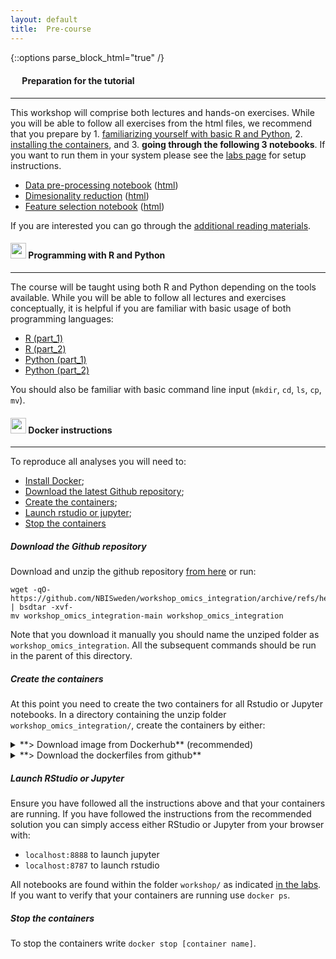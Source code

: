 ```yaml
---
layout: default
title:  Pre-course
---
```


{::options parse_block_html="true" /}

#### <img border="0" src="https://www.svgrepo.com/show/26916/book.svg" width="15" height="15"> Preparation for the tutorial
***

This workshop will comprise both lectures and hands-on exercises. While you will be able to follow all exercises from the html files, we recommend that you prepare by 1. [familiarizing yourself with basic R and Python](#-programming-with-r-and-python), 2. [installing the containers](#-docker-instructions), and 3. **going through the following 3 notebooks**. If you want to run them in your system please see the [labs page](./labs.html) for setup instructions.
- [Data pre-processing notebook](./session_preparation/data_preparation/preprocessing.ipynb) ([html](./session_preparation/data_preparation/preprocessing.html))
- [Dimesionality reduction](./session_preparation/dimreduction/OmicsIntegration_DimensionReduction.Rmd) ([html](./session_preparation/dimreduction/OmicsIntegration_DimensionReduction.html))
- [Feature selection notebook](./session_preparation/feature_selection/OmicsIntegration_FeatureSelection.Rmd) ([html](./session_preparation/feature_selection/OmicsIntegration_FeatureSelection.html))

If you are interested you can go through the [additional reading materials][5].

#### <img border="0" src="https://www.svgrepo.com/show/7421/computer.svg" width="25" height="25"> Programming with R and Python
***

The course will be taught using both R and Python depending on the tools available. While you will be able to follow all lectures and exercises conceptually, it is helpful if you are familiar with basic usage of both programming languages:
- [R (part_1)](https://swcarpentry.github.io/r-novice-inflammation/)
- [R (part_2)](http://swcarpentry.github.io/r-novice-gapminder/)
- [Python (part_1)](https://swcarpentry.github.io/python-novice-inflammation/)
- [Python (part_2)](http://swcarpentry.github.io/python-novice-gapminder/)

You should also be familiar with basic command line input (`mkdir`, `cd`, `ls`, `cp`, `mv`).

#### <img border="0" src="https://www.svgrepo.com/show/303231/docker-logo.svg" width="25" height="25"> Docker instructions
***

To reproduce all analyses you will need to:
- [Install Docker](https://docs.docker.com/get-docker/);
- [Download the latest Github repository](#download-the-github-repository);
- [Create the containers](#create-the-containers);
- [Launch rstudio or jupyter](#launch-rstudio-or-jupyter);
- [Stop the containers](#stop-the-containers)

##### Download the Github repository
Download and unzip the github repository [from here](https://github.com/NBISweden/workshop_omics_integration/) or run:  
```
wget -qO- https://github.com/NBISweden/workshop_omics_integration/archive/refs/heads/main.zip | bsdtar -xvf-
mv workshop_omics_integration-main workshop_omics_integration
``` 

Note that you download it manually you should name the unziped folder as `workshop_omics_integration`. All the subsequent commands should be run in the parent of this directory.


##### Create the containers

At this point you need to create the two containers for all Rstudio or Jupyter notebooks. In a directory containing the unzip folder `workshop_omics_integration/`, create the containers by either:

<details>
  <summary markdown="span">**> Download image from Dockerhub** (recommended)</summary>

  Pull and start the images
  ```
  ########### Rstudio image ###########
  # Your user is 'omics' (without the quotes)
  # Replace <yourpassword> with your desired password
  # Note that you need to specify your current directory path or use:
  #
  ##   MacOS/Linux use: $(pwd)
  sudo docker run -d --rm -p 8787:8787 -e PASSWORD=<yourpassword> -v $(pwd)/workshop_omics_integration:/home/rstudio/workshop_omics_integration/ ruibenfeitas/rstudio:16_07_2021

  ##   Windows PowerShell
  sudo docker run -d --rm -p 8787:8787 -e PASSWORD=<yourpassword> -v ${PWD}/workshop_omics_integration:/home/rstudio/workshop_omics_integration/ ruibenfeitas/rstudio:16_07_2021
  

  ########### Rstudio image for meta analyses ###########
  # Your user is 'omics' (without the quotes)
  # Replace <yourpassword> with your desired password
  sudo docker run -d --rm -p 8787:8787 -e PASSWORD=<yourpassword> ash706/omicsint_r

  ########### Jupyter image ###########
  # Your user is 'jovyan' (without the quotes)
  # Replace <yourpassword> with your desired password
  sudo docker run -d --rm -p 8888:8888 -e JUPYTER_TOKEN=<yourpassword> ruibenfeitas/jupyter:16_07_2021
  ```

</details>


<details>
  <summary markdown="span">**> Download the dockerfiles from github**</summary>

On github you will find the dockerfiles necessary from the github repository. Download all files (`Dockerfile_jupyter`, `Dockerfile_rstudio`, `docker-compose.yml` and `environment_jupyter`), [install docker compose](https://docs.docker.com/compose/install/) and [install git](https://git-scm.com/book/en/v2/Getting-Started-Installing-Git). Then:

```
## go to the dir where the dockerfiles are found
cd /path/to/dockerfiles

# clone into a subfolder `workshop`
git clone https://github.com/NBISweden/workshop_omicsint_ISMBECCB.git workshop
```

Build the containers
```
docker-compose build
```

At this point you can start and run the containers

```
########### Rstudio image ###########
# Your user is 'omics' (without the quotes)
# Replace <yourpassword> with your desired password
docker-compose up -d -p 8787:8787 -e PASSWORD=<yourpassword>

########### Jupyter image ###########
# Your user is 'jovyan' (without the quotes)
# Replace <yourpassword> with your desired password
docker-compose up -d -p 8888:8888 -e JUPYTER_TOKEN=<yourpassword>
```

</details>



##### Launch RStudio or Jupyter

Ensure you have followed all the instructions above and that your containers are running. If you have followed the instructions from the recommended solution you can simply access either RStudio or Jupyter from your browser with:
- `localhost:8888` to launch jupyter
- `localhost:8787` to launch rstudio

All notebooks are found within the folder `workshop/` as indicated [in the labs](labs.html). If you want to verify that your containers are running use `docker ps`.

##### Stop the containers
To stop the containers write `docker stop [container name]`.


[2]: https://datacarpentry.org/genomics-r-intro/
[3]: https://datacarpentry.org/python-ecology-lesson/
[4]: https://nbisweden.github.io/workshop-python/ht19/
[5]: reading_materials.md
[6]: https://nbisweden.github.io/workshop-r/
